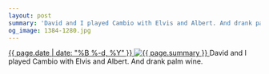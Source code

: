 ```yaml
---
layout: post
summary: 'David and I played Cambio with Elvis and Albert. And drank palm wine.'
og_image: 1384-1280.jpg
---
```


<p>
 <time>
  <a href="/1384">
   {{ page.date | date: "%B %-d, %Y" }}
  </a>
 </time>
 <a href="/1384">
  <img alt="{{ page.summary }}" sizes="(min-width: 700px) 50vw, calc(100vw - 2rem)" src="{{ site.assets_url }}/1384-640.jpg" srcset="{{ site.assets_url }}/1384-320.jpg 320w, {{ site.assets_url }}/1384-640.jpg 640w, {{ site.assets_url }}/1384-960.jpg 960w, {{ site.assets_url }}/1384-1280.jpg 1280w"/>
 </a>
 <span>
  David and I played Cambio with Elvis and Albert. And drank palm wine.
 </span>
</p>
